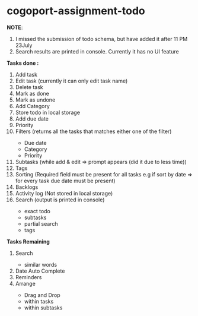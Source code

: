 # cogoport-assignment-todo
**NOTE**: 
<ol>
  <li>I missed the submission of todo schema, but have added it after 11 PM 23July </li>
  <li>Search results are printed in console. Currently it has no UI feature</li>
</ol>

**Tasks done :** 
<ol>
  <li>Add task</li>
  <li>Edit task (currently it can only edit task name)</li>
  <li>Delete task</li>
  <li>Mark as done</li>
  <li>Mark as undone</li>
  <li>Add Category</li>
  <li>Store todo in local storage</li>
  <li>Add due date</li>
  <li>Priority</li>
  <li>Filters (returns all the tasks that matches either one of the filter)</li>
    <ul>
      <li>Due date</li>
      <li>Category</li>
      <li>Priority</li>
    </ul>
  <li>Subtasks (while add & edit => prompt appears (did it due to less time))</li>
  <li>Tags</li>
  <li>Sorting (Required field must be present for all tasks e.g if sort by date => for every task due date must be present)</li>
  <li>Backlogs</li>
  <li>Activity log (Not stored in local storage)</li>
  <li>Search (output is printed in console) </li>
    <ul>
      <li>exact todo</li>
      <li>subtasks</li>
      <li>partial search</li>
      <li>tags</li>
    </ul>
</ol>

**Tasks Remaining**
<ol>
  <li> Search </li>
    <ul>
      <li>similar words</li>
    </ul>
  <li>Date Auto Complete</li>
  <li>Reminders</li>
  <li>Arrange</li>
    <ul>
      <li>Drag and Drop</li>
      <li>within tasks</li>
      <li>within subtasks</li>
    </ul>
</ol>
